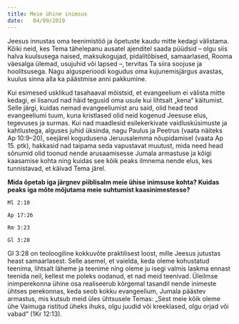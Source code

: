 ```yaml
---
title: Meie ühine inimsus
date:   04/09/2019
---
```


Jeesus innustas oma teenimistöö ja õpetuste kaudu mitte kedagi välistama. Kõiki neid, kes Tema tähelepanu ausatel ajenditel saada püüdsid – olgu siis halva kuulsusega naised, maksukogujad, pidalitõbised, samaarlased, Rooma väesalga ülemad, usujuhid või lapsed –, tervitas Ta siira soojuse ja hoolitsusega. Nagu algusperioodi kogudus oma kujunemisjärgus avastas, kuulus sinna alla ka päästmise anni pakkumine.

Kui esimesed usklikud tasahaaval mõistsid, et evangeelium ei välista mitte kedagi, ei lisanud nad häid tegusid oma usule kui lihtsalt „kena“ käitumist. Selle järgi, kuidas nemad evangeeliumist aru said, olid head teod evangeeliumi tuum, kuna kristlased olid neid kogenud Jeesuse elus, tegevuses ja surmas. Kui nad maadlesid esilekerkivate vaidlusküsimuste ja kahtlustega, alguses juhid üksinda, nagu Paulus ja Peetrus (vaata näiteks Ap 10:9–20), seejärel kogudusena Jeruusalemma nõupidamisel (vaata Ap 15. ptk), hakkasid nad taipama seda vapustavat muutust, mida need head sõnumid olid toonud nende arusaamisesse Jumala armastuse ja kõigi kaasamise kohta ning kuidas see kõik peaks ilmnema nende elus, kes tunnistavad, et käivad Tema järel.

**Mida õpetab iga järgnev piiblisalm meie ühise inimsuse kohta? Kuidas peaks iga mõte mõjutama meie suhtumist kaasinimestesse?**

`Ml 2:10`

`Ap 17:26`

`Rm 3:23`

`Gl 3:28`

Gl 3:28 on teoloogiline kokkuvõte praktilisest loost, mille Jeesus jutustas heast samaarlasest. Selle asemel, et vaielda, keda oleme kohustatud teenima, lihtsalt läheme ja teenime ning oleme ju isegi valmis laskma ennast teenida neil, kellest me poleks oodanud, et nad meid teenivad. Üleilmse inimperekonna ühine osa realiseerub kõrgemal tasandil nende inimeste ühtses perekonnas, keda seob kokku evangeelium, Jumala päästev armastus, mis kutsub meid üles ühtsusele Temas: „Sest meie kõik oleme ühe Vaimuga ristitud üheks ihuks, olgu juudid või kreeklased, olgu orjad või vabad“ (1Kr 12:13).